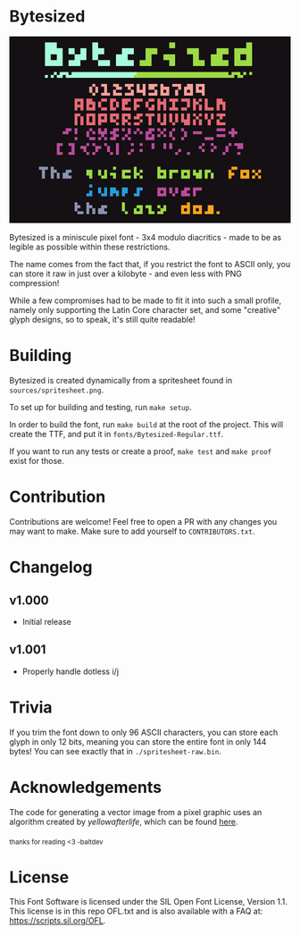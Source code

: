 # Bytesized

![Preview image of the Bytesized font, containing numbers, the alphabet, some punctuation, and "The quick brown fox jumps over the lazy dog."](documentation/preview.png)

Bytesized is a miniscule pixel font - 3x4 modulo diacritics - 
made to be as legible as possible within these restrictions.

The name comes from the fact that, if you restrict the font to ASCII only,
you can store it raw in just over a kilobyte - and even less with PNG compression!

While a few compromises had to be made to fit it into such a small profile,
namely only supporting the Latin Core character set,
and some "creative" glyph designs, so to speak,
it's still quite readable!

# Building

Bytesized is created dynamically from a spritesheet found in `sources/spritesheet.png`.

To set up for building and testing, run `make setup`.

In order to build the font, run `make build` at the root of the project. 
This will create the TTF, and put it in `fonts/Bytesized-Regular.ttf`.

If you want to run any tests or create a proof, `make test` and `make proof` exist for those.

# Contribution

Contributions are welcome! Feel free to open a PR with any changes you may want to make. Make sure to add yourself to `CONTRIBUTORS.txt`.

# Changelog

## v1.000
- Initial release

## v1.001
- Properly handle dotless i/j

# Trivia

If you trim the font down to only 96 ASCII characters, you can store each glyph in only 12 bits, 
meaning you can store the entire font in only 144 bytes! You can see exactly that in `./spritesheet-raw.bin`.

# Acknowledgements

The code for generating a vector image from a pixel graphic uses an algorithm created by _yellowafterlife_,
which can be found [here](https://yal.cc/grid-based-contour-traversal/).

<sub>thanks for reading &lt;3 -baltdev</sub>

# License 

This Font Software is licensed under the SIL Open Font License, Version 1.1. This license is in this repo OFL.txt and is also available with a FAQ at: https://scripts.sil.org/OFL.
